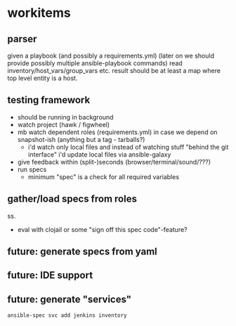 # workitems

## parser

given a playbook (and possibly a requirements.yml) (later on we should provide possibly multiple ansible-playbook commands)
read inventory/host_vars/group_vars etc. 
result should be at least a map where top level entity is a host.

## testing framework

* should be running in background
* watch project (hawk / figwheel)
* mb watch dependent roles (requirements.yml) in case we depend on snapshot-ish (anything but a tag - tarballs?)
    * i'd watch only local files and instead of watching stuff "behind the git interface" i'd update local files via ansible-galaxy
* give feedback within (split-)seconds (browser/terminal/sound/???)
* run specs
    * minimum "spec" is a check for all required variables

## gather/load specs from roles

ss. 

* eval with clojail or some "sign off this spec code"-feature?

## future: generate specs from yaml

## future: IDE support

## future: generate "services"
    ansible-spec svc add jenkins inventory